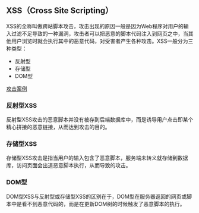 ## XSS（Cross Site Scripting）   
XSS的全称叫做跨站脚本攻击，攻击出现的原因一般是因为Web程序对用户的输入过滤不足导致的一种漏洞，攻击者可以把恶意的脚本代码注入到网页之中，当其他用户浏览时就会执行其中的恶意代码，对受害者产生各种攻击。XSS一般分为三种类型：  
* 反射型  
* 存储型  
* DOM型  

[攻击案例](https://mp.weixin.qq.com/s/_2WeheJfK8ao3HrI4TXa8w)

### 反射型XSS  
反射型XSS攻击的恶意脚本并没有被存到后端数据库中，而是诱导用户点击即某个精心拼接的恶意链接，从而达到攻击的目的。  

### 存储型XSS  
存储型XSS攻击是指当用户的输入包含了恶意脚本，服务端未转义就存储到数据库，访问页面会出道恶意脚本执行，从而导致的攻击。  

### DOM型  
DOM型XSS与反射型或存储型XSS的区别在于，DOM型在服务器返回的网页或脚本中是看不到恶意代码的，而是在更新DOM树的时候触发了恶意脚本的执行。  
